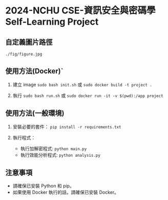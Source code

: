 # 2024-NCHU CSE-資訊安全與密碼學 Self-Learning Project

## 自定義圖片路徑
`./fig/figure.jpg`

## 使用方法(Docker)`
1. 建立 image
    `sudo bash init.sh` 或 `sudo docker build -t project .`

2. 執行
    `sudo bash run.sh` 或 `sudo docker run -it -v $(pwd):/app project`

## 使用方法(一般環境)
1. 安裝必要的套件：
    `pip install -r requirements.txt`

2. 執行程式：
    * 執行加解密程式: `python main.py`
    * 執行效能分析程式: `python analysis.py`

## 注意事項

- 請確保已安裝 Python 和 pip。
- 如果使用 Docker 執行的話，請確保已安裝 Docker。
